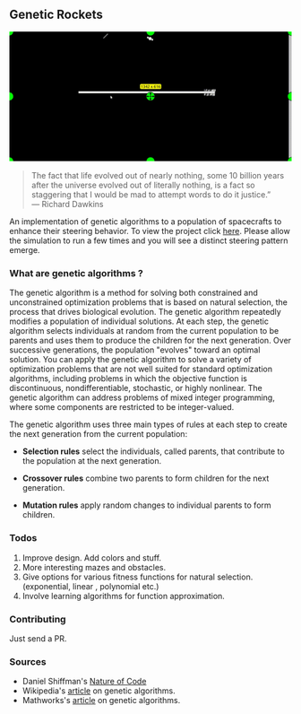 ## Genetic Rockets

<img src="demo.gif" data-canonical-src="resources/default_pattern_explained.jpg"/>

>The fact that life evolved out of nearly nothing, some 10 billion years after the universe evolved out of literally nothing, is a fact so staggering that I would be mad to attempt words to do it justice.”</br>
— Richard Dawkins

An implementation of genetic algorithms to a population of spacecrafts to enhance their steering behavior. To view the project click [here](https://samagra14.github.io/genetic_rockets/). Please allow the simulation to run a few times and you will see a distinct steering pattern emerge.

### What are genetic algorithms ?

The genetic algorithm is a method for solving both constrained and unconstrained optimization problems that is based on natural selection, the process that drives biological evolution. The genetic algorithm repeatedly modifies a population of individual solutions. At each step, the genetic algorithm selects individuals at random from the current population to be parents and uses them to produce the children for the next generation. Over successive generations, the population "evolves" toward an optimal solution. You can apply the genetic algorithm to solve a variety of optimization problems that are not well suited for standard optimization algorithms, including problems in which the objective function is discontinuous, nondifferentiable, stochastic, or highly nonlinear. The genetic algorithm can address problems of mixed integer programming, where some components are restricted to be integer-valued.

The genetic algorithm uses three main types of rules at each step to create the next generation from the current population:
* **Selection rules** select the individuals, called parents, that contribute to the population at the next generation.

* **Crossover rules** combine two parents to form children for the next generation.

* **Mutation rules** apply random changes to individual parents to form children.

### Todos

1. Improve design. Add colors and stuff.
2. More interesting mazes and obstacles.
3. Give options for various fitness functions for natural selection. (exponential, linear , polynomial etc.)
4. Involve learning algorithms for function approximation.

### Contributing

Just send a PR.

### Sources

* Daniel Shiffman's [Nature of Code](http://natureofcode.com/book/chapter-9-the-evolution-of-code/)
* Wikipedia's [article](https://en.wikipedia.org/wiki/Genetic_algorithm) on genetic algorithms.
*  Mathworks's [article](https://in.mathworks.com/discovery/genetic-algorithm.html) on genetic algorithms.
